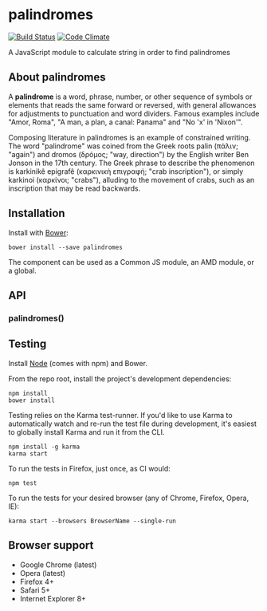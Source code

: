 # palindromes

[![Build Status](https://secure.travis-ci.org/mehranhatami/palindromes.png?branch=master)](http://travis-ci.org/mehranhatami/palindromes)
[![Code Climate](https://codeclimate.com/github/mehranhatami/palindromes/badges/gpa.svg)](https://codeclimate.com/github/mehranhatami/palindromes)

A JavaScript module to calculate string in order to find palindromes

## About palindromes

A **palindrome** is a word, phrase, number, or other sequence of symbols or elements that reads the same forward or reversed, with general allowances for adjustments to punctuation and word dividers. Famous examples include "Amor, Roma", "A man, a plan, a canal: Panama" and "No 'x' in 'Nixon'".

Composing literature in palindromes is an example of constrained writing. The word "palindrome" was coined from the Greek roots palin (πάλιν; "again") and dromos (δρóμος; "way, direction") by the English writer Ben Jonson in the 17th century. The Greek phrase to describe the phenomenon is karkinikê epigrafê (καρκινικὴ επιγραφή; "crab inscription"), or simply karkinoi (καρκίνοι; "crabs"), alluding to the movement of crabs, such as an inscription that may be read backwards.

## Installation

Install with [Bower](http://bower.io):

```
bower install --save palindromes
```

The component can be used as a Common JS module, an AMD module, or a global.


## API

### palindromes()


## Testing

Install [Node](http://nodejs.org) (comes with npm) and Bower.

From the repo root, install the project's development dependencies:

```
npm install
bower install
```

Testing relies on the Karma test-runner. If you'd like to use Karma to
automatically watch and re-run the test file during development, it's easiest
to globally install Karma and run it from the CLI.

```
npm install -g karma
karma start
```

To run the tests in Firefox, just once, as CI would:

```
npm test
```

To run the tests for your desired browser (any of Chrome, Firefox, Opera, IE):

```
karma start --browsers BrowserName --single-run
```


## Browser support

* Google Chrome (latest)
* Opera (latest)
* Firefox 4+
* Safari 5+
* Internet Explorer 8+

